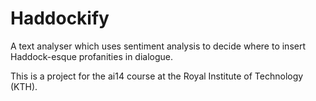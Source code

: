 # Haddockify

A text analyser which uses sentiment analysis to decide where to insert Haddock-esque profanities in dialogue.

This is a project for the ai14 course at the Royal Institute of Technology (KTH).
